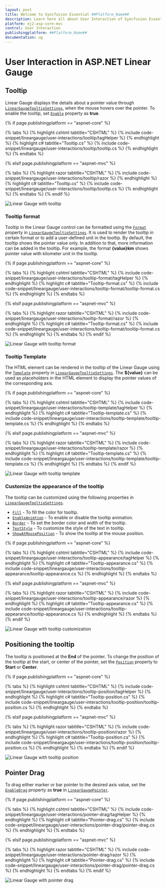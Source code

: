 ```yaml
---
layout: post
title: Welcome to Syncfusion Essential ##Platform_Name##
description: Learn here all about User Interaction of Syncfusion Essential ##Platform_Name## widgets based on HTML5 and jQuery.
platform: ej2-asp-core-mvc
control: User Interaction
publishingplatform: ##Platform_Name##
documentation: ug
---
```



# User Interaction in ASP.NET Linear Gauge

## Tooltip

<!-- markdownlint-disable MD036 -->

Linear Gauge displays the details about a pointer value through [`LinearGaugeTooltipSettings`](https://help.syncfusion.com/cr/aspnetmvc-js2/Syncfusion.EJ2.LinearGauge.LinearGaugeTooltipSettings.html), when the mouse hovers over the pointer. To enable the tooltip, set [`Enable`](https://help.syncfusion.com/cr/aspnetmvc-js2/Syncfusion.EJ2.LinearGauge.LinearGaugeTooltipSettings.html#Syncfusion_EJ2_LinearGauge_LinearGaugeTooltipSettings_Enable) property as **true**.

{% if page.publishingplatform == "aspnet-core" %}

{% tabs %}
{% highlight cshtml tabtitle="CSHTML" %}
{% include code-snippet/lineargauge/user-interactions/tooltip/tagHelper %}
{% endhighlight %}
{% highlight c# tabtitle="Tooltip.cs" %}
{% include code-snippet/lineargauge/user-interactions/tooltip/tooltip.cs %}
{% endhighlight %}
{% endtabs %}

{% elsif page.publishingplatform == "aspnet-mvc" %}

{% tabs %}
{% highlight razor tabtitle="CSHTML" %}
{% include code-snippet/lineargauge/user-interactions/tooltip/razor %}
{% endhighlight %}
{% highlight c# tabtitle="Tooltip.cs" %}
{% include code-snippet/lineargauge/user-interactions/tooltip/tooltip.cs %}
{% endhighlight %}
{% endtabs %}
{% endif %}


![Linear Gauge with tooltip](../images/tooltip.png)

<!-- markdownlint-disable MD013 -->

### Tooltip format

<!-- markdownlint-disable MD013 -->

Tooltip in the Linear Gauge control can be formatted using the [`Format`](https://help.syncfusion.com/cr/aspnetmvc-js2/Syncfusion.EJ2.LinearGauge.LinearGaugeTooltipSettings.html#Syncfusion_EJ2_LinearGauge_LinearGaugeTooltipSettings_Format) property in [`LinearGaugeTooltipSettings`](https://help.syncfusion.com/cr/aspnetmvc-js2/Syncfusion.EJ2.LinearGauge.LinearGaugeTooltipSettings.html). It is used to render the tooltip in certain format or to add a user-defined unit in the tooltip. By default, the tooltip shows the pointer value only. In addition to that, more information can be added in the tooltip. For example, the format **{value}km** shows pointer value with kilometer unit in the tooltip.

{% if page.publishingplatform == "aspnet-core" %}

{% tabs %}
{% highlight cshtml tabtitle="CSHTML" %}
{% include code-snippet/lineargauge/user-interactions/tooltip-format/tagHelper %}
{% endhighlight %}
{% highlight c# tabtitle="Tooltip-format.cs" %}
{% include code-snippet/lineargauge/user-interactions/tooltip-format/tooltip-format.cs %}
{% endhighlight %}
{% endtabs %}

{% elsif page.publishingplatform == "aspnet-mvc" %}

{% tabs %}
{% highlight razor tabtitle="CSHTML" %}
{% include code-snippet/lineargauge/user-interactions/tooltip-format/razor %}
{% endhighlight %}
{% highlight c# tabtitle="Tooltip-format.cs" %}
{% include code-snippet/lineargauge/user-interactions/tooltip-format/tooltip-format.cs %}
{% endhighlight %}
{% endtabs %}
{% endif %}



![Linear Gauge with tooltip format](../images/tooltip-formats.png)

### Tooltip Template

The HTML element can be rendered in the tooltip of the Linear Gauge using the [`Template`](https://help.syncfusion.com/cr/aspnetmvc-js2/Syncfusion.EJ2.LinearGauge.LinearGaugeTooltipSettings.html#Syncfusion_EJ2_LinearGauge_LinearGaugeTooltipSettings_Template) property in [`LinearGaugeTooltipSettings`](https://help.syncfusion.com/cr/aspnetmvc-js2/Syncfusion.EJ2.LinearGauge.LinearGaugeTooltipSettings.html). The **${value}** can be used as placeholders in the HTML element to display the pointer values of the corresponding axis.

{% if page.publishingplatform == "aspnet-core" %}

{% tabs %}
{% highlight cshtml tabtitle="CSHTML" %}
{% include code-snippet/lineargauge/user-interactions/tooltip-template/tagHelper %}
{% endhighlight %}
{% highlight c# tabtitle="Tooltip-template.cs" %}
{% include code-snippet/lineargauge/user-interactions/tooltip-template/tooltip-template.cs %}
{% endhighlight %}
{% endtabs %}

{% elsif page.publishingplatform == "aspnet-mvc" %}

{% tabs %}
{% highlight razor tabtitle="CSHTML" %}
{% include code-snippet/lineargauge/user-interactions/tooltip-template/razor %}
{% endhighlight %}
{% highlight c# tabtitle="Tooltip-template.cs" %}
{% include code-snippet/lineargauge/user-interactions/tooltip-template/tooltip-template.cs %}
{% endhighlight %}
{% endtabs %}
{% endif %}



![Linear Gauge with tooltip template](../images/tooltip-template1.png)

### Customize the appearance of the tooltip

The tooltip can be customized using the following properties in [`LinearGaugeTooltipSettings`](https://help.syncfusion.com/cr/aspnetmvc-js2/Syncfusion.EJ2.LinearGauge.LinearGaugeTooltipSettings.html).

* [`Fill`](https://help.syncfusion.com/cr/aspnetmvc-js2/Syncfusion.EJ2.LinearGauge.LinearGaugeTooltipSettings.html#Syncfusion_EJ2_LinearGauge_LinearGaugeTooltipSettings_Fill) - To fill the color for tooltip.
* [`EnableAnimtion`](https://help.syncfusion.com/cr/aspnetmvc-js2/Syncfusion.EJ2.LinearGauge.LinearGaugeTooltipSettings.html#Syncfusion_EJ2_LinearGauge_LinearGaugeTooltipSettings_EnableAnimation) - To enable or disable the tooltip animation.
* [`Border`](https://help.syncfusion.com/cr/aspnetmvc-js2/Syncfusion.EJ2.LinearGauge.LinearGaugeTooltipSettings.html#Syncfusion_EJ2_LinearGauge_LinearGaugeTooltipSettings_Border) - To set the border color and width of the tooltip.
* [`TextStyle`](https://help.syncfusion.com/cr/aspnetmvc-js2/Syncfusion.EJ2.LinearGauge.LinearGaugeTooltipSettings.html#Syncfusion_EJ2_LinearGauge_LinearGaugeTooltipSettings_TextStyle) - To customize the style of the text in tooltip.
* [`ShowAtMousePosition`](https://help.syncfusion.com/cr/aspnetmvc-js2/Syncfusion.EJ2.LinearGauge.LinearGaugeTooltipSettings.html#Syncfusion_EJ2_LinearGauge_LinearGaugeTooltipSettings_ShowAtMousePosition) - To show the tooltip at the mouse position.

{% if page.publishingplatform == "aspnet-core" %}

{% tabs %}
{% highlight cshtml tabtitle="CSHTML" %}
{% include code-snippet/lineargauge/user-interactions/tooltip-appearance/tagHelper %}
{% endhighlight %}
{% highlight c# tabtitle="Tooltip-appearance.cs" %}
{% include code-snippet/lineargauge/user-interactions/tooltip-appearance/tooltip-appearance.cs %}
{% endhighlight %}
{% endtabs %}

{% elsif page.publishingplatform == "aspnet-mvc" %}

{% tabs %}
{% highlight razor tabtitle="CSHTML" %}
{% include code-snippet/lineargauge/user-interactions/tooltip-appearance/razor %}
{% endhighlight %}
{% highlight c# tabtitle="Tooltip-appearance.cs" %}
{% include code-snippet/lineargauge/user-interactions/tooltip-appearance/tooltip-appearance.cs %}
{% endhighlight %}
{% endtabs %}
{% endif %}



![Linear Gauge with tooltip customization](../images/tooltip-custom.png)

## Positioning the tooltip

The tooltip is positioned at the **End** of the pointer. To change the position of the tooltip at the start, or center of the pointer, set the [`Position`](https://help.syncfusion.com/cr/aspnetmvc-js2/Syncfusion.EJ2.LinearGauge.LinearGaugeTooltipSettings.html#Syncfusion_EJ2_LinearGauge_LinearGaugeTooltipSettings_Position) property to **Start** or **Center**.

{% if page.publishingplatform == "aspnet-core" %}

{% tabs %}
{% highlight cshtml tabtitle="CSHTML" %}
{% include code-snippet/lineargauge/user-interactions/tooltip-position/tagHelper %}
{% endhighlight %}
{% highlight c# tabtitle="Tooltip-position.cs" %}
{% include code-snippet/lineargauge/user-interactions/tooltip-position/tooltip-position.cs %}
{% endhighlight %}
{% endtabs %}

{% elsif page.publishingplatform == "aspnet-mvc" %}

{% tabs %}
{% highlight razor tabtitle="CSHTML" %}
{% include code-snippet/lineargauge/user-interactions/tooltip-position/razor %}
{% endhighlight %}
{% highlight c# tabtitle="Tooltip-position.cs" %}
{% include code-snippet/lineargauge/user-interactions/tooltip-position/tooltip-position.cs %}
{% endhighlight %}
{% endtabs %}
{% endif %}



![Linear Gauge with tooltip position](../images/tooltip-position.png)

## Pointer Drag

To drag either marker or bar pointer to the desired axis value, set the [`EnableDrag`](https://help.syncfusion.com/cr/aspnetmvc-js2/Syncfusion.EJ2.LinearGauge.LinearGaugePointer.html#Syncfusion_EJ2_LinearGauge_LinearGaugePointer_EnableDrag) property as **true** in [`LinearGaugePointer`](https://help.syncfusion.com/cr/aspnetmvc-js2/Syncfusion.EJ2.LinearGauge.LinearGaugePointer.html).

{% if page.publishingplatform == "aspnet-core" %}

{% tabs %}
{% highlight cshtml tabtitle="CSHTML" %}
{% include code-snippet/lineargauge/user-interactions/pointer-drag/tagHelper %}
{% endhighlight %}
{% highlight c# tabtitle="Pointer-drag.cs" %}
{% include code-snippet/lineargauge/user-interactions/pointer-drag/pointer-drag.cs %}
{% endhighlight %}
{% endtabs %}

{% elsif page.publishingplatform == "aspnet-mvc" %}

{% tabs %}
{% highlight razor tabtitle="CSHTML" %}
{% include code-snippet/lineargauge/user-interactions/pointer-drag/razor %}
{% endhighlight %}
{% highlight c# tabtitle="Pointer-drag.cs" %}
{% include code-snippet/lineargauge/user-interactions/pointer-drag/pointer-drag.cs %}
{% endhighlight %}
{% endtabs %}
{% endif %}



![Linear Gauge with pointer drag](../images/dragging-pointr.gif)
